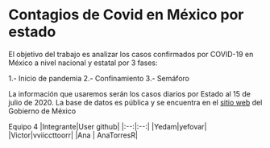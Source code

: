 # Contagios de Covid en México por estado

El objetivo del trabajo es analizar los casos confirmados por COVID-19 en México a nivel nacional y estatal por 3 fases:

1.- Inicio de pandemia 
2.- Confinamiento
3.- Semáforo 


La información que usaremos serán los casos diarios por Estado al 15 de julio de 2020. La base de datos es pública y se encuentra en el [sitio web](https://coronavirus.gob.mx/datos/#DownZCSV) del Gobierno de México 



Equipo 4
|Integrante|User github|
|:--:|:--:|
|Yedam|yefovar|
|Victor|vviiccttoorr|
|Ana    | AnaTorresR|

